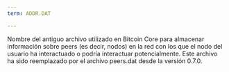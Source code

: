 ```yaml
---
term: ADDR.DAT

---
```

Nombre del antiguo archivo utilizado en Bitcoin Core para almacenar información sobre peers (es decir, nodos) en la red con los que el nodo del usuario ha interactuado o podría interactuar potencialmente. Este archivo ha sido reemplazado por el archivo peers.dat desde la versión 0.7.0.